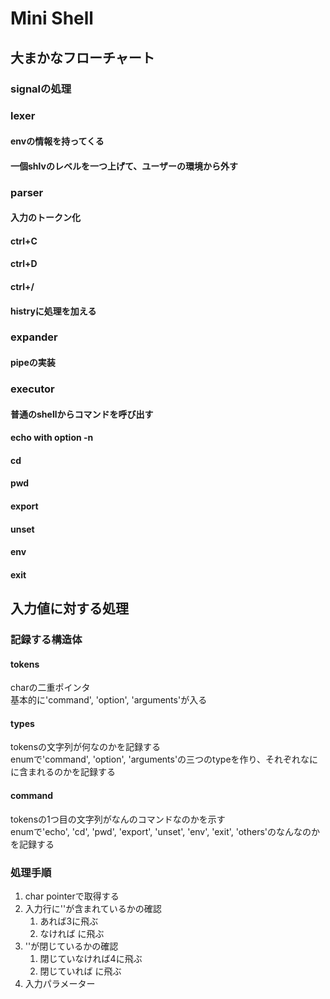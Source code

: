 # Mini Shell
## 大まかなフローチャート
### signalの処理 
### lexer 
#### envの情報を持ってくる   
#### 一個shlvのレベルを一つ上げて、ユーザーの環境から外す  

### parser
#### 入力のトークン化
#### ctrl+C
#### ctrl+D
#### ctrl+/
#### histryに処理を加える

### expander
#### pipeの実装

### executor 
#### 普通のshellからコマンドを呼び出す
#### echo with option -n
#### cd
#### pwd
#### export
#### unset
#### env
#### exit

## 入力値に対する処理
### 記録する構造体
#### tokens
charの二重ポインタ  
基本的に'command', 'option', 'arguments'が入る  
#### types
tokensの文字列が何なのかを記録する  
enumで'command', 'option', 'arguments'の三つのtypeを作り、それぞれなにに含まれるのかを記録する  
#### command
tokensの1つ目の文字列がなんのコマンドなのかを示す  
enumで'echo', 'cd', 'pwd', 'export', 'unset', 'env', 'exit', 'others'のなんなのかを記録する  

### 処理手順
1. char pointerで取得する
2. 入力行に''が含まれているかの確認
    1. あれば3に飛ぶ
    2. なければ に飛ぶ
3. ''が閉じているかの確認
    1. 閉じていなければ4に飛ぶ
    2. 閉じていれば に飛ぶ
4. 入力パラメーター
